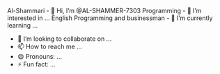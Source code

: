Al-Shammari - 👋 Hi, I’m @AL-SHAMMER-7303
Programming - 👀 I’m interested in ...
English Programming and businessman - 🌱 I’m currently learning ...
- 💞️ I’m looking to collaborate on ...
- 📫 How to reach me ...
- 😄 Pronouns: ...
- ⚡ Fun fact: ...

<!---
AL-SHAMMER-7303/AL-SHAMMER-7303 is a ✨ special ✨ repository because its `README.md` (this file) appears on your GitHub profile.
You can click the Preview link to take a look at your changes.
--->
